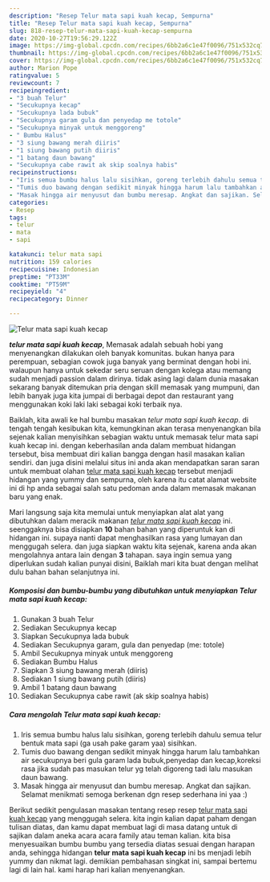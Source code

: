 ```yaml
---
description: "Resep Telur mata sapi kuah kecap, Sempurna"
title: "Resep Telur mata sapi kuah kecap, Sempurna"
slug: 818-resep-telur-mata-sapi-kuah-kecap-sempurna
date: 2020-10-27T19:56:29.122Z
image: https://img-global.cpcdn.com/recipes/6bb2a6c1e47f0096/751x532cq70/telur-mata-sapi-kuah-kecap-foto-resep-utama.jpg
thumbnail: https://img-global.cpcdn.com/recipes/6bb2a6c1e47f0096/751x532cq70/telur-mata-sapi-kuah-kecap-foto-resep-utama.jpg
cover: https://img-global.cpcdn.com/recipes/6bb2a6c1e47f0096/751x532cq70/telur-mata-sapi-kuah-kecap-foto-resep-utama.jpg
author: Marion Pope
ratingvalue: 5
reviewcount: 7
recipeingredient:
- "3 buah Telur"
- "Secukupnya kecap"
- "Secukupnya lada bubuk"
- "Secukupnya garam gula dan penyedap me totole"
- "Secukupnya minyak untuk menggoreng"
- " Bumbu Halus"
- "3 siung bawang merah diiris"
- "1 siung bawang putih diiris"
- "1 batang daun bawang"
- "Secukupnya cabe rawit ak skip soalnya habis"
recipeinstructions:
- "Iris semua bumbu halus lalu sisihkan, goreng terlebih dahulu semua telur bentuk mata sapi (ga usah pake garam yaa) sisihkan."
- "Tumis duo bawang dengan sedikit minyak hingga harum lalu tambahkan air secukupnya beri gula garam lada bubuk,penyedap dan kecap,koreksi rasa jika sudah pas masukan telur yg telah digoreng tadi lalu masukan daun bawang."
- "Masak hingga air menyusut dan bumbu meresap. Angkat dan sajikan. Selamat menikmati semoga berkenan dgn resep sederhana ini yaa :)"
categories:
- Resep
tags:
- telur
- mata
- sapi

katakunci: telur mata sapi 
nutrition: 159 calories
recipecuisine: Indonesian
preptime: "PT33M"
cooktime: "PT59M"
recipeyield: "4"
recipecategory: Dinner

---
```



![Telur mata sapi kuah kecap](https://img-global.cpcdn.com/recipes/6bb2a6c1e47f0096/751x532cq70/telur-mata-sapi-kuah-kecap-foto-resep-utama.jpg)

<b><i>telur mata sapi kuah kecap</i></b>, Memasak adalah sebuah hobi yang menyenangkan dilakukan oleh banyak komunitas. bukan hanya para perempuan, sebagian cowok juga banyak yang berminat dengan hobi ini. walaupun hanya untuk sekedar seru seruan dengan kolega atau memang sudah menjadi passion dalam dirinya. tidak asing lagi dalam dunia masakan sekarang banyak ditemukan pria dengan skill memasak yang mumpuni, dan lebih banyak juga kita jumpai di berbagai depot dan restaurant yang menggunakan koki laki laki sebagai koki terbaik nya.



Baiklah, kita awali ke hal bumbu masakan <i>telur mata sapi kuah kecap</i>. di tengah tengah kesibukan kita, kemungkinan akan terasa menyenangkan bila sejenak kalian menyisihkan sebagian waktu untuk memasak telur mata sapi kuah kecap ini. dengan keberhasilan anda dalam membuat hidangan tersebut, bisa membuat diri kalian bangga dengan hasil masakan kalian sendiri. dan juga disini melalui situs ini anda akan mendapatkan saran saran untuk membuat olahan <u>telur mata sapi kuah kecap</u> tersebut menjadi hidangan yang yummy dan sempurna, oleh karena itu catat alamat website ini di hp anda sebagai salah satu pedoman anda dalam memasak makanan baru yang enak.


Mari langsung saja kita memulai untuk menyiapkan alat alat yang dibutuhkan dalam meracik makanan <u><i>telur mata sapi kuah kecap</i></u> ini. seenggaknya bisa disiapkan <b>10</b> bahan bahan yang diperuntuk kan di hidangan ini. supaya nanti dapat menghasilkan rasa yang lumayan dan menggugah selera. dan juga siapkan waktu kita sejenak, karena anda akan mengolahnya antara lain dengan <b>3</b> tahapan. saya ingin semua yang diperlukan sudah kalian punyai disini, Baiklah mari kita buat dengan melihat dulu bahan bahan selanjutnya ini.

<!--inarticleads1-->

##### Komposisi dan bumbu-bumbu yang dibutuhkan untuk menyiapkan Telur mata sapi kuah kecap:

1. Gunakan 3 buah Telur
1. Sediakan Secukupnya kecap
1. Siapkan Secukupnya lada bubuk
1. Sediakan Secukupnya garam, gula dan penyedap (me: totole)
1. Ambil Secukupnya minyak untuk menggoreng
1. Sediakan  Bumbu Halus
1. Siapkan 3 siung bawang merah (diiris)
1. Sediakan 1 siung bawang putih (diiris)
1. Ambil 1 batang daun bawang
1. Sediakan Secukupnya cabe rawit (ak skip soalnya habis)




<!--inarticleads2-->

##### Cara mengolah Telur mata sapi kuah kecap:

1. Iris semua bumbu halus lalu sisihkan, goreng terlebih dahulu semua telur bentuk mata sapi (ga usah pake garam yaa) sisihkan.
1. Tumis duo bawang dengan sedikit minyak hingga harum lalu tambahkan air secukupnya beri gula garam lada bubuk,penyedap dan kecap,koreksi rasa jika sudah pas masukan telur yg telah digoreng tadi lalu masukan daun bawang.
1. Masak hingga air menyusut dan bumbu meresap. Angkat dan sajikan. Selamat menikmati semoga berkenan dgn resep sederhana ini yaa :)




Berikut sedikit pengulasan masakan tentang resep resep <u>telur mata sapi kuah kecap</u> yang menggugah selera. kita ingin kalian dapat paham dengan tulisan diatas, dan kamu dapat membuat lagi di masa datang untuk di sajikan dalam aneka acara acara family atau teman kalian. kita bisa menyesuaikan bumbu bumbu yang tersedia diatas sesuai dengan harapan anda, sehingga hidangan <b>telur mata sapi kuah kecap</b> ini bs menjadi lebih yummy dan nikmat lagi. demikian pembahasan singkat ini, sampai bertemu lagi di lain hal. kami harap hari kalian menyenangkan.
